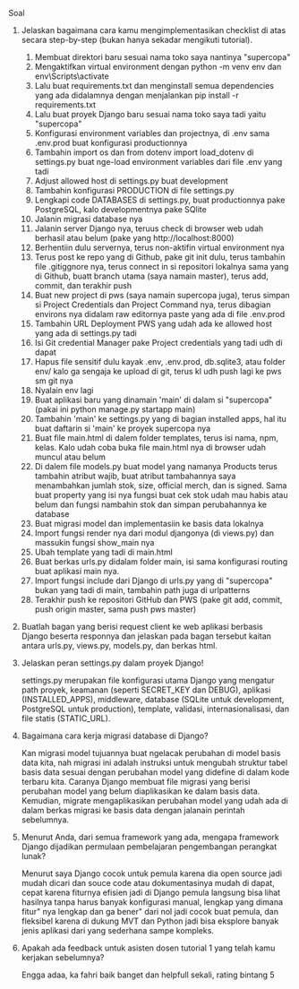 Soal
1. Jelaskan bagaimana cara kamu mengimplementasikan checklist di atas secara step-by-step (bukan hanya sekadar mengikuti tutorial).

    1. Membuat direktori baru sesuai nama toko saya nantinya "supercopa"
    2. Mengaktifkan virtual environment dengan python -m venv env dan env\Scripts\activate
    3. Lalu buat requirements.txt dan menginstall semua dependencies yang ada didalamnya dengan menjalankan pip install -r requirements.txt
    4. Lalu buat proyek Django baru sesuai nama toko saya tadi yaitu "supercopa"
    5. Konfigurasi environment variables dan projectnya, di .env sama .env.prod buat konfigurasi productionnya
    6. Tambahin import os dan from dotenv import load_dotenv di settings.py buat nge-load environment variables dari file .env yang tadi 
    7. Adjust allowed host di settings.py buat development 
    8. Tambahin konfigurasi PRODUCTION di file settings.py
    9. Lengkapi code DATABASES di settings.py, buat productionnya pake PostgreSQL, kalo developmentnya pake SQlite
    10. Jalanin migrasi database nya
    11. Jalanin server Django nya, teruus check di browser web udah berhasil atau belum (pake yang http://localhost:8000)
    12. Berhentiin dulu servernya, terus non-aktifin virtual environment nya
    13. Terus post ke repo yang di Github, pake git init dulu, terus tambahin file .gitiggnore nya, terus connect in si repositori lokalnya sama yang di Github, buatt branch utama (saya namain master), terus add, commit, dan terakhir push
    14. Buat new project di pws (saya namain supercopa juga), terus simpan si Project Credentials dan Project Command nya, terus dibagian environs nya didalam raw editornya paste yang ada di file .env.prod
    15. Tambahin URL Deployment PWS yang udah ada ke allowed host yang ada di settings.py tadi
    16. Isi Git credential Manager pake Project credentials yang tadi udh di dapat
    17. Hapus file sensitif dulu kayak .env, .env.prod, db.sqlite3, atau folder env/ kalo ga sengaja ke upload di git, terus kl udh push lagi ke pws sm git nya
    18. Nyalain env lagi
    19. Buat aplikasi baru yang dinamain 'main' di dalam si "supercopa" (pakai ini python manage.py startapp main)
    20. Tambahin 'main' ke settings.py yang di bagian installed apps, hal itu buat daftarin si 'main' ke proyek supercopa nya
    21. Buat file main.html di dalem folder templates, terus isi nama, npm, kelas. Kalo udah coba buka file main.html nya di browser udah muncul atau belum
    22. Di dalem file models.py buat model yang namanya Products terus tambahin atribut wajib, buat atribut tambahannya saya menambahkan jumlah stok, size, official merch, dan is signed. Sama buat property yang isi nya fungsi buat cek stok udah mau habis atau belum dan fungsi nambahin stok dan simpan perubahannya ke database
    23. Buat migrasi model dan implementasiin ke basis data lokalnya
    24. Import fungsi render nya dari modul djangonya (di views.py) dan massukin fungsi show_main nya
    25. Ubah template yang tadi di main.html
    26. Buat berkas urls.py didalam folder main, isi sama konfigurasi routing buat aplikasi main nya.
    27. Import fungsi include dari Django di urls.py yang di "supercopa" bukan yang tadi di main, tambahin path juga di urlpatterns
    28. Terakhir push ke repositori GitHub dan PWS (pake git add, commit, push origin master, sama push pws master)


2. Buatlah bagan yang berisi request client ke web aplikasi berbasis Django beserta responnya dan jelaskan pada bagan tersebut kaitan antara urls.py, views.py, models.py, dan berkas html.

3. Jelaskan peran settings.py dalam proyek Django!

    settings.py merupakan file konfigurasi utama Django yang mengatur path proyek, keamanan (seperti SECRET_KEY dan DEBUG), aplikasi (INSTALLED_APPS), middleware, database (SQLite untuk development, PostgreSQL untuk production), template, validasi, internasionalisasi, dan file statis (STATIC_URL).


4. Bagaimana cara kerja migrasi database di Django?

    Kan migrasi model tujuannya buat ngelacak perubahan di model basis data kita, nah migrasi ini adalah instruksi untuk mengubah struktur tabel basis data sesuai dengan perubahan model yang didefine di dalam kode terbaru kita. Caranya Django membuat file migrasi yang berisi perubahan model yang belum diaplikasikan ke dalam basis data. Kemudian, migrate mengaplikasikan perubahan model yang udah ada di dalam berkas migrasi ke basis data dengan jalanain perintah sebelumnya.

5. Menurut Anda, dari semua framework yang ada, mengapa framework Django dijadikan permulaan pembelajaran pengembangan perangkat lunak? 

    Menurut saya Django cocok untuk pemula karena dia open source jadi mudah dicari dan souce code atau dokumentasinya mudah di dapat, cepat karena fiturnya efisien jadi di Django pemula langsung bisa lihat hasilnya tanpa harus banyak konfigurasi manual, lengkap yang dimana fitur" nya lengkap dan  ga bener" dari nol jadi cocok buat pemula, dan fleksibel karena di dukung MVT dan Python jadi bisa eksplore banyak jenis aplikasi dari yang sederhana sampe kompleks.

6. Apakah ada feedback untuk asisten dosen tutorial 1 yang telah kamu kerjakan sebelumnya?

    Engga adaa, ka fahri baik banget dan helpfull sekali, rating bintang 5 